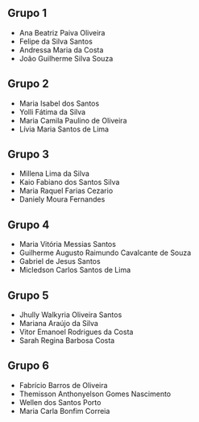 ## Grupo 1
- Ana Beatriz Paiva Oliveira
- Felipe da Silva Santos
- Andressa Maria da Costa
- João Guilherme Silva Souza

## Grupo 2
- Maria Isabel dos Santos
- Yolli Fátima da Silva
- Maria Camila Paulino de Oliveira
- Lívia Maria Santos de Lima

## Grupo 3
- Millena Lima da Silva
- Kaio Fabiano dos Santos Silva
- Maria Raquel Farias Cezario
- Daniely Moura Fernandes

## Grupo 4
- Maria Vitória Messias Santos
- Guilherme Augusto Raimundo Cavalcante de Souza
- Gabriel de Jesus Santos
- Micledson Carlos Santos de Lima

## Grupo 5
- Jhully Walkyria Oliveira Santos
- Mariana Araújo da Silva
- Vitor Emanoel Rodrigues da Costa
- Sarah Regina Barbosa Costa

## Grupo 6
- Fabrício Barros de Oliveira
- Themisson Anthonyelson Gomes Nascimento
- Wellen dos Santos Porto
- Maria Carla Bonfim Correia
